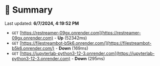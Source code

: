 # 📖 Summary
Last updated: **6/7/2024, 4:19:52 PM**

- `GET` [https://restreamer-09gx.onrender.com](https://restreamer-09gx.onrender.com) - **Up** (52342ms)
- `GET` [https://filestreambot-b5k6.onrender.com/](https://filestreambot-b5k6.onrender.com/) - **Down** (169ms)
- `GET` [https://jupyterlab-python3-12-3.onrender.com](https://jupyterlab-python3-12-3.onrender.com) - **Down** (295ms)
